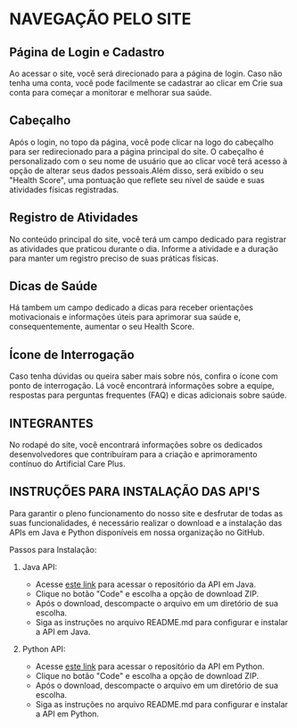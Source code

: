 # NAVEGAÇÃO PELO SITE

## Página de Login e Cadastro

Ao acessar o site, você será direcionado para a página de login. Caso não tenha uma conta, você pode facilmente se cadastrar ao clicar em Crie sua conta para começar a monitorar e melhorar sua saúde.

## Cabeçalho

Após o login, no topo da página, você pode clicar na logo do cabeçalho para ser redirecionado para a página principal do site. O cabeçalho é personalizado com o seu nome de usuário que ao clicar você terá acesso à opção de alterar seus dados pessoais.Além disso, será exibido o seu "Health Score", uma pontuação que reflete seu nível de saúde e suas atividades físicas registradas.

## Registro de Atividades

No conteúdo principal do site, você terá um campo dedicado para registrar as atividades que praticou durante o dia. Informe a atividade e a duração para manter um registro preciso de suas práticas físicas.

## Dicas de Saúde

Há tambem um campo dedicado a dicas para receber orientações motivacionais e informações úteis para aprimorar sua saúde e, consequentemente, aumentar o seu Health Score.

## Ícone de Interrogação

Caso tenha dúvidas ou queira saber mais sobre nós, confira o ícone com ponto de interrogação. Lá você encontrará informações sobre a equipe, respostas para perguntas frequentes (FAQ) e dicas adicionais sobre saúde.

## INTEGRANTES

No rodapé do site, você encontrará informações sobre os dedicados desenvolvedores que contribuíram para a criação e aprimoramento contínuo do Artificial Care Plus.

## INSTRUÇÕES PARA INSTALAÇÃO DAS API'S

Para garantir o pleno funcionamento do nosso site e desfrutar de todas as suas funcionalidades, é necessário realizar o download e a instalação das APIs em Java e Python disponíveis em nossa organização no GitHub.

Passos para Instalação:

1. Java API:

    - Acesse [este link](https://github.com/Artificial-Care-Plus/ArtificialCareApi.git) para acessar o repositório da API em Java.
    - Clique no botão "Code" e escolha a opção de download ZIP.
    - Após o download, descompacte o arquivo em um diretório de sua escolha.
    - Siga as instruções no arquivo README.md para configurar e instalar a API em Java.

2. Python API:
    - Acesse [este link](https://github.com/Artificial-Care-Plus/IA-API.git) para acessar o repositório da API em Python.
    - Clique no botão "Code" e escolha a opção de download ZIP.
    - Após o download, descompacte o arquivo em um diretório de sua escolha.
    - Siga as instruções no arquivo README.md para configurar e instalar a API em Python.
